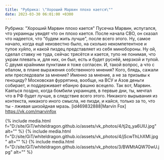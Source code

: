 ```yaml
---
title: "Рубрика: \"Хороший Марвин плохо кается\""
date: 2023-03-30 06:01:00 +0300
---
```


Рубрика: "Хороший Марвин плохо кается"
Пусечка Марвин, испугался, что украинцы увидят что он плохо кается.
После начала СВО, он сказал что надеется, что "будем жить лучше", после всего этого. Ну, самое начало, когда ещё неизвестно было, на сколько некомпетентное и тупое хуйло, и какой пиздец представляет из себя минобороны.
Ну ой, сделал ставку не туда, сейчас трясётся и кается, тупо не понимая, что украм плевать и, для них, он был, есть и будет руснёй, мерзкой и тупой. С двумя крайними пунктами я тоже согласен.
И, такой вопрос, а что с ебалом, в плане выражения собственного мнения? Кого, блядь, сажали или преследовали за мнение? Именно за мнение, а не за призывы к геноциду? Московская фуррятина, вообще, на ВСУ и Азов деньги собирает, и поддерживает ебаную фашню всецело.
Так вот, Марвин. Каяться поздно, когда бомбили украинцев, в первые дни, ты, мечтал что в РФ будет лучше, в следствие всего этого. Никакого вырывания из контекста, никакого иного смысла, не пизди, и кайся, только за то, что ты - лживая шизойдная мразь.
[id469832888|Marvin Fox]
https://vk.com/marvinfox


{% include media.html f="D:/site/GiT/whiteldragon.github.io/assets/vk_photos/4/tj2q_ya6UlU.jpg" alt="" %}
{% include media.html f="D:/site/GiT/whiteldragon.github.io/assets/vk_photos/4/jScwThLhXMI.jpg" alt="" %}
{% include media.html f="D:/site/GiT/whiteldragon.github.io/assets/vk_photos/3/BWMtAQW70wU.jpg" alt="" %}

